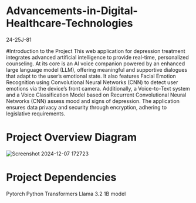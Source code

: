 # Advancements-in-Digital-Healthcare-Technologies
24-25J-81


#Introduction to the Project 
This web application for depression treatment integrates advanced artificial intelligence to provide real-time, personalized counseling. At its core is an AI voice companion powered by an enhanced large language model (LLM), offering meaningful and supportive dialogues that adapt to the user’s emotional state. It also features Facial Emotion Recognition using Convolutional Neural Networks (CNN) to detect user emotions via the device’s front camera. Additionally, a Voice-to-Text system and a Voice Classification Model based on Recurrent Convolutional Neural Networks (CNN) assess mood and signs of depression. The application ensures data privacy and security through encryption, adhering to legislative requirements.


# Project Overview Diagram
![Screenshot 2024-12-07 172723](https://github.com/user-attachments/assets/50c6fd2b-4a8f-476c-8847-114943107447)


# Project Dependencies
Pytorch
Python
Transformers
Llama 3.2 1B model

